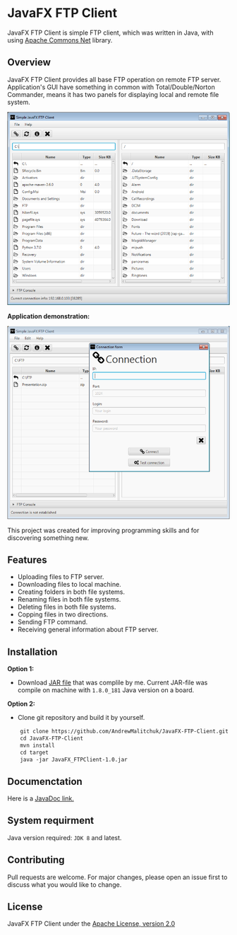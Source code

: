 # JavaFX FTP Client

JavaFX FTP Client is simple FTP client, which was written in Java, with using [Apache Commons Net](https://commons.apache.org/proper/commons-net/) library.

## Overview

JavaFX FTP Client provides all base FTP operation on remote FTP server. Application's GUI have something in common with Total/Double/Norton Commander, means it has two panels for displaying local and remote file system.

![Demo ](https://github.com/AndrewMalitchuk/JavaFX-FTP-Client/blob/master/readme-images/img.png "Demo")

**Application demonstration:**

![Demo GIF](https://github.com/AndrewMalitchuk/JavaFX-FTP-Client/blob/master/readme-images/gif.gif "Demo GIF")

This project was created for improving programming skills and for discovering something new.

## Features

* Uploading files to FTP server.
* Downloading files to local machine.
* Creating folders in both file systems.
* Renaming files in both file systems.
* Deleting files in both file systems.
* Copping files in two directions.
* Sending FTP command.
* Receiving general information about FTP server.

## Installation

**Option 1:**

* Download [JAR file](https://github.com/AndrewMalitchuk/JavaFX-FTP-Client/blob/master/target/JavaFX_FTPClient-1.0.jar) that was complile by me. 
Current JAR-file was compile on machine with ``1.8.0_181`` Java version on a board.

**Option 2:**

* Clone git repository and build it by yourself.
```console
    git clone https://github.com/AndrewMalitchuk/JavaFX-FTP-Client.git
    cd JavaFX-FTP-Client
    mvn install
    cd target
    java -jar JavaFX_FTPClient-1.0.jar
```

## Documenctation

Here is a [JavaDoc link.](https://andrewmalitchuk.github.io/JavaFX-FTP-Client/)

## System requirment

Java version required: ``JDK 8`` and latest.

## Contributing

Pull requests are welcome. For major changes, please open an issue first to discuss what you would like to change.

## License

JavaFX FTP Client under the [Apache License, version 2.0](https://github.com/AndrewMalitchuk/JavaFX-FTP-Client/blob/master/LICENSE)

